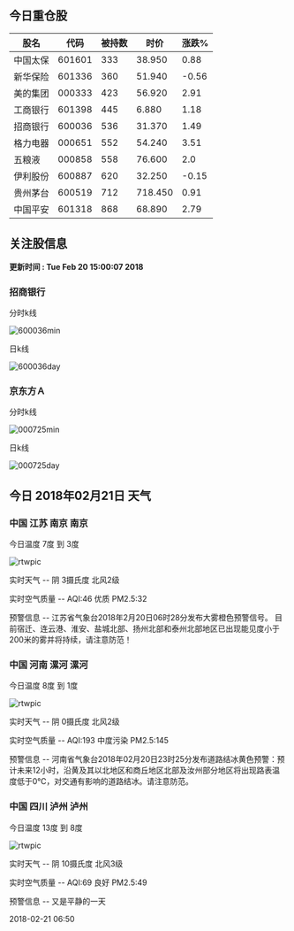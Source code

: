 
## 今日重仓股 

|股名|代码|被持数|时价|涨跌%|
|---|---|---|---|---|
|中国太保|601601|333|38.950|0.88|
|新华保险|601336|360|51.940|-0.56|
|美的集团|000333|423|56.920|2.91|
|工商银行|601398|445|6.880|1.18|
|招商银行|600036|536|31.370|1.49|
|格力电器|000651|552|54.240|3.51|
|五粮液|000858|558|76.600|2.0|
|伊利股份|600887|620|32.250|-0.15|
|贵州茅台|600519|712|718.450|0.91|
|中国平安|601318|868|68.890|2.79|

## 关注股信息
**更新时间 : Tue Feb 20 15:00:07 2018**
### 招商银行 
分时k线

![600036min](http://image.sinajs.cn/newchart/min/n/sh600036.gif)

日k线

![600036day](http://image.sinajs.cn/newchart/daily/n/sh600036.gif)

### 京东方Ａ 
分时k线

![000725min](http://image.sinajs.cn/newchart/min/n/sz000725.gif)

日k线

![000725day](http://image.sinajs.cn/newchart/daily/n/sz000725.gif)
## 今日 2018年02月21日 天气
### 中国 江苏 南京 南京

今日温度 7度 到 3度

![rtwpic](http://app1.showapi.com/weather/icon/night/02.png)

实时天气 -- 阴 3摄氏度 北风2级

实时空气质量 -- AQI:46 优质 PM2.5:32

预警信息 -- 江苏省气象台2018年2月20日06时28分发布大雾橙色预警信号。
   目前宿迁、连云港、淮安、盐城北部、扬州北部和泰州北部地区已出现能见度小于200米的雾并将持续，请注意防范！
    
### 中国 河南 漯河 漯河

今日温度 8度 到 1度

![rtwpic](http://app1.showapi.com/weather/icon/night/02.png)

实时天气 -- 阴 0摄氏度 北风2级

实时空气质量 -- AQI:193 中度污染 PM2.5:145

预警信息 -- 河南省气象台2018年02月20日23时25分发布道路结冰黄色预警：预计未来12小时，沿黄及其以北地区和商丘地区北部及汝州部分地区将出现路表温度低于0℃，对交通有影响的道路结冰。请注意防范。
    
### 中国 四川 泸州 泸州

今日温度 13度 到 8度

![rtwpic](http://app1.showapi.com/weather/icon/night/02.png)

实时天气 -- 阴 10摄氏度 北风3级

实时空气质量 -- AQI:69 良好 PM2.5:49

预警信息 -- 又是平静的一天
    
2018-02-21 06:50